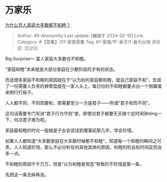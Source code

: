 # 万家乐
[为什么穷人家庭大多数都不和睦？](https://www.zhihu.com/question/629088981/answer/3391925520)

> Author: #0-Anonymity
> Last update: [编辑于 2024-02-10]
> Link:
> Category: #【答集】/01-家族答集 
> Tag: #1-家族/1F-亲子/1-身为父母 
> 评论区:
> 泛讨论:

Big Surprise～ 富人家庭大多数也不和睦。

“家庭和睦”本来就是大部分家庭在少数阶段的才有的状态。

而且很多家庭不和睦的原因就在于“以为别的家庭都和睦，就自己家庭不和”，生成了一份需要人负责的罪孽盘旋在一家人头上，每日份的不和睦都要点出一个倒霉蛋来例行打板子。

人人都不同，不同而要和，那需要至少一方是君子——所谓“君子和而不同”。

这句话需要专门写进“君子行为守则”里，即使对君子都要天天搞个定时闹钟ding一下，何况君子难为呢。

家庭最和睦的时光一般就是子女会说话到懂事前那几年，学会珍惜。

如果人人都知道“大多数家庭在大多数时候都不和睦”，知道每一个和睦的瞬间之可贵，人人知道珍惜，那么不必分析任何其他具体的原因，和睦的机会和时间反而会多一点。

不和睦的原因千千万万，但是“以为和睦是常态”导致的不珍惜是第一条。

先把这一条去掉再说。
